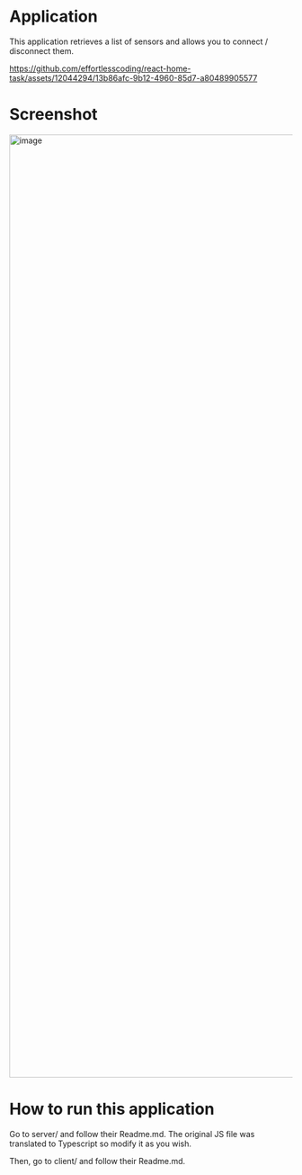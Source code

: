 # Application

This application retrieves a list of sensors and allows you to connect / disconnect them.


https://github.com/effortlesscoding/react-home-task/assets/12044294/13b86afc-9b12-4960-85d7-a80489905577

# Screenshot

<img width="1677" alt="image" src="https://github.com/effortlesscoding/react-home-task/assets/12044294/b0db3da1-0d06-4965-8bb7-ffa9f7232255">

# How to run this application

Go to server/ and follow their Readme.md. The original JS file was translated to Typescript so modify it as you wish.

Then, go to client/ and follow their Readme.md. 

